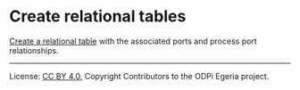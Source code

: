 <!-- SPDX-License-Identifier: CC-BY-4.0 -->
<!-- Copyright Contributors to the ODPi Egeria project. -->

# Create relational tables

[Create a relational table](../../data-engine-server/docs/scenarios/create-relational-table.md) 
with the associated ports and process port relationships.

----
License: [CC BY 4.0](https://creativecommons.org/licenses/by/4.0/),
Copyright Contributors to the ODPi Egeria project.